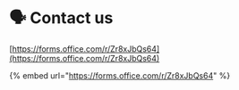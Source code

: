 # 🗣 Contact us

[https://forms.office.com/r/Zr8xJbQs64](https://forms.office.com/r/Zr8xJbQs64)

{% embed url="https://forms.office.com/r/Zr8xJbQs64" %}
